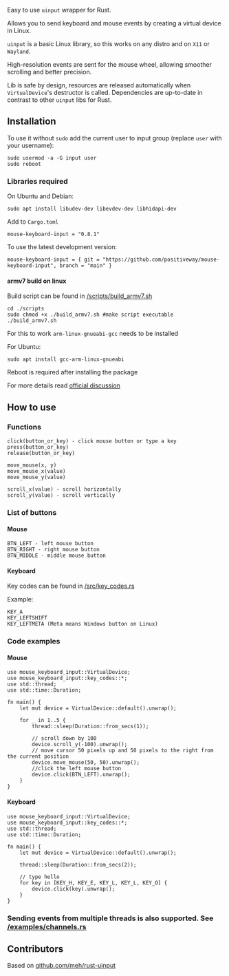 Easy to use `uinput` wrapper for Rust.

Allows you to send keyboard and mouse events by creating a virtual device in Linux.

`uinput` is a basic Linux library, so this works on any distro and on `X11` or `Wayland`.

High-resolution events are sent for the mouse wheel, allowing smoother scrolling and better precision.

Lib is safe by design, resources are released automatically when `VirtualDevice`'s destructor is called. Dependencies are up-to-date in contrast to other `uinput` libs for Rust.


## Installation
To use it without `sudo` add the current user to input group (replace `user` with your username):
```
sudo usermod -a -G input user
sudo reboot
```

### Libraries required

On Ubuntu and Debian:
```
sudo apt install libudev-dev libevdev-dev libhidapi-dev
```

Add to `Cargo.toml`
```
mouse-keyboard-input = "0.8.1"
```
To use the latest development version:
```
mouse-keyboard-input = { git = "https://github.com/positiveway/mouse-keyboard-input", branch = "main" }
```

#### armv7 build on linux
Build script can be found in [/scripts/build_armv7.sh](https://github.com/positiveway/mouse-keyboard-input/blob/main/scripts/build_armv7.sh)
```
cd ./scripts
sudo chmod +x ./build_armv7.sh #make script executable
./build_armv7.sh
```
For this to work `arm-linux-gnueabi-gcc` needs to be installed

For Ubuntu:
```
sudo apt install gcc-arm-linux-gnueabi
```
Reboot is required after installing the package

For more details read [official discussion](https://github.com/rust-lang/cargo/issues/11212)

## How to use
### Functions
```
click(button_or_key) - click mouse button or type a key
press(button_or_key)
release(button_or_key)

move_mouse(x, y)
move_mouse_x(value)
move_mouse_y(value)

scroll_x(value) - scroll horizontally
scroll_y(value) - scroll vertically
```
### List of buttons
#### Mouse
```
BTN_LEFT - left mouse button
BTN_RIGHT - right mouse button
BTN_MIDDLE - middle mouse button
```

#### Keyboard
Key codes can be found in [/src/key_codes.rs](https://github.com/positiveway/mouse-keyboard-input/blob/main/src/key_codes.rs)

Example:
```
KEY_A
KEY_LEFTSHIFT
KEY_LEFTMETA (Meta means Windows button on Linux)
```

### Code examples
#### Mouse
```
use mouse_keyboard_input::VirtualDevice;
use mouse_keyboard_input::key_codes::*;
use std::thread;
use std::time::Duration;

fn main() {
    let mut device = VirtualDevice::default().unwrap();

    for _ in 1..5 {
        thread::sleep(Duration::from_secs(1));

        // scroll down by 100
        device.scroll_y(-100).unwrap();
        // move cursor 50 pixels up and 50 pixels to the right from the current position
        device.move_mouse(50, 50).unwrap();
        //click the left mouse button
        device.click(BTN_LEFT).unwrap();
    }
}
```
#### Keyboard
```
use mouse_keyboard_input::VirtualDevice;
use mouse_keyboard_input::key_codes::*;
use std::thread;
use std::time::Duration;

fn main() {
    let mut device = VirtualDevice::default().unwrap();

    thread::sleep(Duration::from_secs(2));

    // type hello
    for key in [KEY_H, KEY_E, KEY_L, KEY_L, KEY_O] {
        device.click(key).unwrap();
    }
}
```

### Sending events from multiple threads is also supported. See [/examples/channels.rs](https://github.com/positiveway/mouse-keyboard-input/blob/main/examples/channels.rs)

## Contributors
Based on [github.com/meh/rust-uinput](https://github.com/meh/rust-uinput)